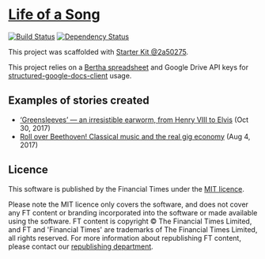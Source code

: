 # [Life of a Song](https://ig.ft.com/life-of-a-song/greensleeves.html)

>

[![Build Status][circle-image]][circle-url] [![Dependency Status][devdeps-image]][devdeps-url]

This project was scaffolded with [Starter Kit @2a50275](https://github.com/ft-interactive/starter-kit/tree/2a50275).

This project relies on a [Bertha spreadsheet](https://github.com/ft-interactive/bertha) and Google Drive API keys for [structured-google-docs-client](https://github.com/Financial-Times/structured-google-docs-client) usage.

## Examples of stories created

- [‘Greensleeves’ — an irresistible earworm, from Henry VIII to Elvis](https://ig.ft.com/life-of-a-song/greensleeves.html) (Oct 30, 2017)
- [Roll over Beethoven! Classical music and the real gig economy](https://ig.ft.com/sounds/classical-gig-economy.html) (Aug 4, 2017)


## Licence
This software is published by the Financial Times under the [MIT licence](https://opensource.org/licenses/MIT).

Please note the MIT licence only covers the software, and does not cover any FT content or branding incorporated into the software or made available using the software. FT content is copyright © The Financial Times Limited, and FT and 'Financial Times' are trademarks of The Financial Times Limited, all rights reserved. For more information about republishing FT content, please contact our [republishing department](https://ft.com/republishing).

<!-- badge URLs -->
[circle-url]: https://circleci.com/gh/ft-interactive/life-of-a-song
[circle-image]: https://circleci.com/gh/ft-interactive/life-of-a-song/tree/master.svg?style=shield

[devdeps-url]: https://david-dm.org/ft-interactive/life-of-a-song#info=devDependencies
[devdeps-image]: https://img.shields.io/david/dev/ft-interactive/life-of-a-song.svg?style=flat-square
